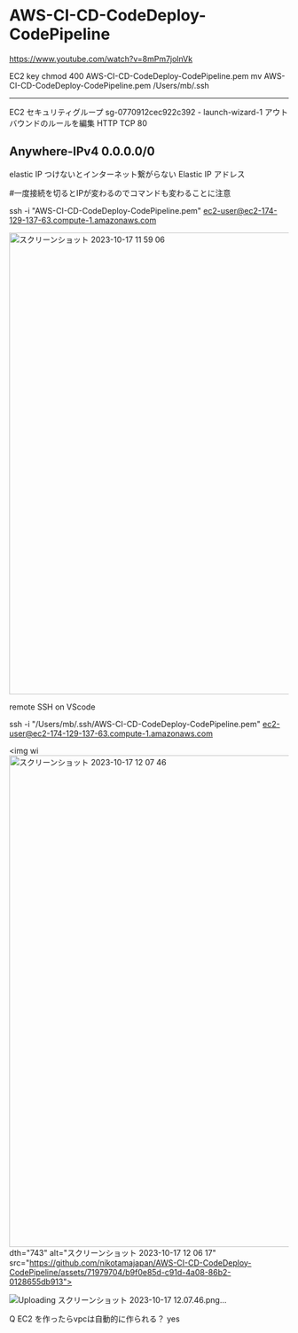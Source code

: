 # AWS-CI-CD-CodeDeploy-CodePipeline
https://www.youtube.com/watch?v=8mPm7jolnVk

EC2
key 
chmod 400 AWS-CI-CD-CodeDeploy-CodePipeline.pem
mv AWS-CI-CD-CodeDeploy-CodePipeline.pem /Users/mb/.ssh

---
EC2
セキュリティグループ
sg-0770912cec922c392 - launch-wizard-1
アウトバウンドのルールを編集
HTTP
TCP
80

Anywhere-IPv4
0.0.0.0/0
---

elastic IP つけないとインターネット繋がらない
Elastic IP アドレス


#一度接続を切るとIPが変わるのでコマンドも変わることに注意

ssh -i "AWS-CI-CD-CodeDeploy-CodePipeline.pem" ec2-user@ec2-174-129-137-63.compute-1.amazonaws.com

<img width="833" alt="スクリーンショット 2023-10-17 11 59 06" src="https://github.com/nikotamajapan/AWS-CI-CD-CodeDeploy-CodePipeline/assets/71979704/d9d0f735-a05b-42ee-a011-fce959ca76b4">



remote SSH on VScode

ssh -i "/Users/mb/.ssh/AWS-CI-CD-CodeDeploy-CodePipeline.pem" ec2-user@ec2-174-129-137-63.compute-1.amazonaws.com

<img wi<img width="887" alt="スクリーンショット 2023-10-17 12 07 46" src="https://github.com/nikotamajapan/AWS-CI-CD-CodeDeploy-CodePipeline/assets/71979704/cbf57872-66d6-435e-b2bd-cfe49602b466">
dth="743" alt="スクリーンショット 2023-10-17 12 06 17" src="https://github.com/nikotamajapan/AWS-CI-CD-CodeDeploy-CodePipeline/assets/71979704/b9f0e85d-c91d-4a08-86b2-0128655db913">

![Uploading スクリーンショット 2023-10-17 12.07.46.png…]()














Q EC2 を作ったらvpcは自動的に作られる？
yes
